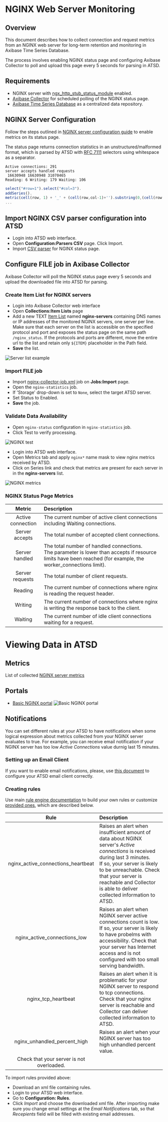 # NGINX Web Server Monitoring

## Overview

This document describes how to collect connection and request metrics from an NGINX web server for long-term retention and monitoring in Axibase Time Series Database.

The process involves enabling NGINX status page and configuring Axibase Collector to poll and upload this page every 5 seconds for parsing in ATSD.

## Requirements

* NGINX server with [ngx_http_stub_status_module](http://nginx.org/en/docs/http/ngx_http_stub_status_module.html) enabled.
* [Axibase Collector](https://github.com/axibase/axibase-collector-docs/blob/master/README.md) for scheduled polling of the NGINX status page.
* [Axibase Time Series Database](https://github.com/axibase/atsd-docs/blob/master/installation/README.md) as a centralized data repository.

## NGINX Server Configuration

Follow the steps outlined in [NGINX server configuration guide](./nginx-configure.md) to enable metrics on its status page.

The status page returns connection statistics in an unstructured/malformed format, which is parsed by ATSD with [RFC 7111](https://axibase.com/products/axibase-time-series-database/writing-data/csv/csv-schema/) selectors using whitespace as a separator.

```ls
Active connections: 291
server accepts handled requests
 16630948 16630948 31070465
Reading: 6 Writing: 179 Waiting: 106
```

```javascript
select("#row=1").select("#col=3").
addSeries().
metric(cell(row, 1) + '_' + (cell(row,col-1)+'').substring(0,(cell(row,col-1)+'').length-1));
...
```

## Import NGINX CSV parser configuration into ATSD

* Login into ATSD web interface.
* Open **Configuration:Parsers CSV** page. Click Import.
* Import [CSV parser](./configs/nginx-atsd-csv-parser.xml) for NGINX status page.  

## Configure FILE job in Axibase Collector

Axibase Collector will poll the NGINX status page every 5 seconds and upload the downloaded file into ATSD for parsing. 

### Create Item List for NGINX servers

* Login into Axibase Collector web interface
* Open **Collections:Item Lists** page
* Add a new TEXT [Item List](/collections.md) named **nginx-servers** containing DNS names or IP addresses of the monitored NGINX servers, one server per line. Make sure that each server on the list is accessible on the specified protocol and port and exposes the status page on the same path `/nginx_status`. If the protocols and ports are different, move the entire url to the list and retain only `${ITEM}` placeholder in the Path field.
* **Save** the list.
 
![Server list example](./images/nginx-server-list.png)

### Import FILE job

* Import [nginx-collector-job.xml](./configs/nginx-collector-job.xml) job on **Jobs:Import** page.
* Open the `nginx-statistics` job. 
* If 'Storage' drop-down is set to `None`, select the target ATSD server.
* Set Status to Enabled.
* **Save** the job.

### Validate Data Availability

* Open `nginx-status` configuration in `nginx-statistics` job.
* Click Test to verify processing.

![NGINX test](./images/nginx-collector-test.png)

* Login into ATSD web interface.
* Open Metrics tab and apply `nginx*` name mask to view nginx metrics received by ATSD.
* Click on Series link and check that metrics are present for each server in in the **nginx-servers** list.

![NGINX metrics](./images/nginx-metrics-list.png)

### NGINX Status Page Metrics

| Metric                  |                                      Description                                        |
|:-----------------------:|:----------------------------------------------------------------------------------------|
| Active connection       |The current number of active client connections including Waiting connections.           |
| Server accepts          |The total number of accepted client connections.                                         |
| Server handled          |The total number of handled connections.<br> The parameter is lower than accepts if resource limits have been reached (for example, the worker_connections limit).                          |
| Server requests         |The total number of client requests.                                                     |
| Reading                 |The current number of connections where nginx is reading the request header.             |
| Writing                 |The current number of connections where nginx is writing the response back to the client.|
| Waiting                 |The current number of idle client connections waiting for a request.                     |
 
# Viewing Data in ATSD 

## Metrics

List of collected [NGINX server metrics](./nginx-basic-server-metrics.md)

## Portals

* [Basic NGINX portal](http://apps.axibase.com/chartlab/34d82015)
![Basic NGINX portal](./images/nginx-portal-basic.png)

## Notifications
You can set different rules at your ATSD to have notifications when some logical expression about metrics collected from your NGINX server evaluates to true. For example, you can receive email notification if your NGINX server has too low *Active Connections* value durnig last 15 minutes.

### Setting up an Email Client
If you want to enable email notifications, please, use [this document](https://github.com/axibase/atsd-docs/blob/master/administration/setting-up-email-client.md) to configure your ATSD email client correctly.
### Creating rules
Use main [rule engine documentation](https://github.com/axibase/atsd-docs/blob/master/rule-engine/rule-engine.md) to build your own rules or customize [provided ones](./configs/nginx_notification_rules.xml), which are described below. 

| Rule                                     |                                      Description                        |
|:----------------------------------------:|:------------------------------------------------------------------------|
| nginx_active_connections_heartbeat| Raises an alert when insufficient amount of data about NGINX server's *Active connections* is received during last 3 minutes. <br> If so, your server is likely to be unreachable. Check that your server is reachable and Collector is able to deliver collected information to ATSD. |
| nginx_active_connections_low | Raises an alert when NGINX server active connections count is low. <br> If so, your server is likely to have probelms with accessibility. Check that your server has Internet access and is not configured with too small serving bandwidth.|
|nginx_tcp_heartbeat| Raises an alert when it is problematic for your NGINX server to respond to tcp connections. Check that your nginx server is reachable and Collector can deliver collected information to ATSD.|
|nginx_unhandled_percent_high| Raises an alert when your NGINX server has too high unhandled percent value.
Check that your server is not overloaded.|

To import rules provided above:
* Download an xml file containing rules.
* Login to your ATSD web interface.
* Go to **Configuration: Rules**.
* Click *Import* and choose the downloaded xml file.
After importing make sure you change email settings at the *Email Notifications* tab, so that *Recepients* field will be filled with existing email addresses.
